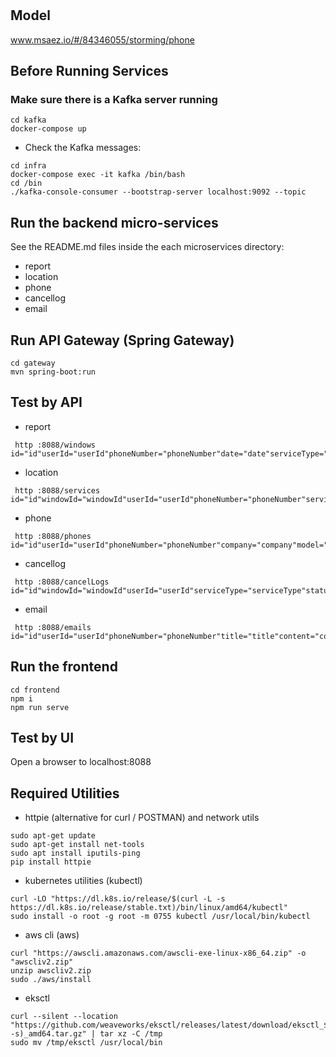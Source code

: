 # 

## Model
www.msaez.io/#/84346055/storming/phone

## Before Running Services
### Make sure there is a Kafka server running
```
cd kafka
docker-compose up
```
- Check the Kafka messages:
```
cd infra
docker-compose exec -it kafka /bin/bash
cd /bin
./kafka-console-consumer --bootstrap-server localhost:9092 --topic
```

## Run the backend micro-services
See the README.md files inside the each microservices directory:

- report
- location
- phone
- cancellog
- email


## Run API Gateway (Spring Gateway)
```
cd gateway
mvn spring-boot:run
```

## Test by API
- report
```
 http :8088/windows id="id"userId="userId"phoneNumber="phoneNumber"date="date"serviceType="serviceType"status="status"
```
- location
```
 http :8088/services id="id"windowId="windowId"userId="userId"phoneNumber="phoneNumber"serviceType="serviceType"isDone="isDone"doneTime="doneTime"
```
- phone
```
 http :8088/phones id="id"userId="userId"phoneNumber="phoneNumber"company="company"model="model"detail="detail"
```
- cancellog
```
 http :8088/cancelLogs id="id"windowId="windowId"userId="userId"serviceType="serviceType"status="status"
```
- email
```
 http :8088/emails id="id"userId="userId"phoneNumber="phoneNumber"title="title"content="content"date="date"
```


## Run the frontend
```
cd frontend
npm i
npm run serve
```

## Test by UI
Open a browser to localhost:8088

## Required Utilities

- httpie (alternative for curl / POSTMAN) and network utils
```
sudo apt-get update
sudo apt-get install net-tools
sudo apt install iputils-ping
pip install httpie
```

- kubernetes utilities (kubectl)
```
curl -LO "https://dl.k8s.io/release/$(curl -L -s https://dl.k8s.io/release/stable.txt)/bin/linux/amd64/kubectl"
sudo install -o root -g root -m 0755 kubectl /usr/local/bin/kubectl
```

- aws cli (aws)
```
curl "https://awscli.amazonaws.com/awscli-exe-linux-x86_64.zip" -o "awscliv2.zip"
unzip awscliv2.zip
sudo ./aws/install
```

- eksctl 
```
curl --silent --location "https://github.com/weaveworks/eksctl/releases/latest/download/eksctl_$(uname -s)_amd64.tar.gz" | tar xz -C /tmp
sudo mv /tmp/eksctl /usr/local/bin
```
